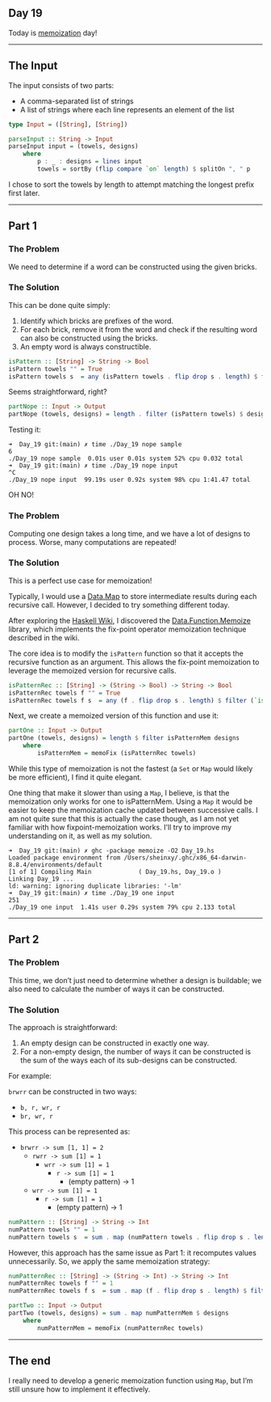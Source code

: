 ## Day 19

Today is [memoization](https://en.wikipedia.org/wiki/Memoization) day!

---

## The Input

The input consists of two parts:
- A comma-separated list of strings
- A list of strings where each line represents an element of the list

```hs
type Input = ([String], [String])

parseInput :: String -> Input
parseInput input = (towels, designs)
    where
        p : _ : designs = lines input
        towels = sortBy (flip compare `on` length) $ splitOn ", " p
```

I chose to sort the towels by length to attempt matching the longest prefix first later.

---

## Part 1

### The Problem

We need to determine if a word can be constructed using the given bricks.

### The Solution

This can be done quite simply:
1. Identify which bricks are prefixes of the word.
2. For each brick, remove it from the word and check if the resulting word can also be constructed using the bricks.
3. An empty word is always constructible.

```hs
isPattern :: [String] -> String -> Bool
isPattern towels "" = True
isPattern towels s  = any (isPattern towels . flip drop s . length) $ filter (`isPrefixOf` s) towels
```

Seems straightforward, right?

```hs
partNope :: Input -> Output
partNope (towels, designs) = length . filter (isPattern towels) $ designs
```

Testing it:

```shell
➜  Day_19 git:(main) ✗ time ./Day_19 nope sample
6
./Day_19 nope sample  0.01s user 0.01s system 52% cpu 0.032 total
➜  Day_19 git:(main) ✗ time ./Day_19 nope input
^C
./Day_19 nope input  99.19s user 0.92s system 98% cpu 1:41.47 total
```

OH NO!

### The Problem

Computing one design takes a long time, and we have a lot of designs to process. Worse, many computations are repeated!

### The Solution

This is a perfect use case for memoization!

Typically, I would use a [Data.Map](https://hackage.haskell.org/package/containers-0.7/docs/Data-Map-Strict.html) to store intermediate results during each recursive call. However, I decided to try something different today.

After exploring the [Haskell Wiki](https://wiki.haskell.org/index.php?title=Memoization#Memoizing_fix_point_operator), I discovered the [Data.Function.Memoize](https://hackage.haskell.org/package/memoize-1.1.2/docs/Data-Function-Memoize.html) library, which implements the fix-point operator memoization technique described in the wiki.

The core idea is to modify the `isPattern` function so that it accepts the recursive function as an argument. This allows the fix-point memoization to leverage the memoized version for recursive calls.

```hs
isPatternRec :: [String] -> (String -> Bool) -> String -> Bool
isPatternRec towels f "" = True
isPatternRec towels f s  = any (f . flip drop s . length) $ filter (`isPrefixOf` s) towels
```

Next, we create a memoized version of this function and use it:

```hs
partOne :: Input -> Output
partOne (towels, designs) = length $ filter isPatternMem designs
    where
        isPatternMem = memoFix (isPatternRec towels)
```

While this type of memoization is not the fastest (a `Set` or `Map` would likely be more efficient), I find it quite elegant.

One thing that make it slower than using a `Map`, I believe, is that the memoization
only works for one to isPatternMem. Using a `Map` it would be easier to keep
the memoization cache updated between successive calls.
I am not quite sure that this is actually the case though, as I am not yet familiar
with how fixpoint-memoization works. I'll try to improve my understanding on it,
as well as my solution.


```shell
➜  Day_19 git:(main) ✗ ghc -package memoize -O2 Day_19.hs
Loaded package environment from /Users/sheinxy/.ghc/x86_64-darwin-8.8.4/environments/default
[1 of 1] Compiling Main             ( Day_19.hs, Day_19.o )
Linking Day_19 ...
ld: warning: ignoring duplicate libraries: '-lm'
➜  Day_19 git:(main) ✗ time ./Day_19 one input
251
./Day_19 one input  1.41s user 0.29s system 79% cpu 2.133 total
```

---

## Part 2

### The Problem

This time, we don’t just need to determine whether a design is buildable; we also need to calculate the number of ways it can be constructed.

### The Solution

The approach is straightforward:
1. An empty design can be constructed in exactly one way.
2. For a non-empty design, the number of ways it can be constructed is the sum of the ways each of its sub-designs can be constructed.

For example:

`brwrr` can be constructed in two ways:
- `b, r, wr, r`
- `br, wr, r`

This process can be represented as:

- `brwrr -> sum [1, 1] = 2`
    - `rwrr -> sum [1] = 1`
        - `wrr -> sum [1] = 1`
            - `r -> sum [1] = 1`
                - (empty pattern) -> 1
    - `wrr -> sum [1] = 1`
        - `r -> sum [1] = 1`
            - (empty pattern) -> 1

```hs
numPattern :: [String] -> String -> Int
numPattern towels "" = 1
numPattern towels s  = sum . map (numPattern towels . flip drop s . length) $ filter (`isPrefixOf` s) towels
```

However, this approach has the same issue as Part 1: it recomputes values unnecessarily. So, we apply the same memoization strategy:

```hs
numPatternRec :: [String] -> (String -> Int) -> String -> Int
numPatternRec towels f "" = 1
numPatternRec towels f s  = sum . map (f . flip drop s . length) $ filter (`isPrefixOf` s) towels

partTwo :: Input -> Output
partTwo (towels, designs) = sum . map numPatternMem $ designs
    where
        numPatternMem = memoFix (numPatternRec towels)
```

---

## The end

I really need to develop a generic memoization function using `Map`, but I’m still unsure how to implement it effectively.
